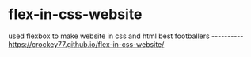 # flex-in-css-website
used flexbox to make website in css and html best footballers
---------- https://crockey77.github.io/flex-in-css-website/

